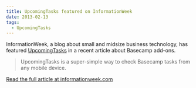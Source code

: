 ```yaml
---
title: UpcomingTasks featured on InformationWeek
date: 2013-02-13
tags:
  - UpcomingTasks
---
```


InformationWeek, a blog about small and midsize business technology, has featured [UpcomingTasks](http://upcomingtasks.com) in a recent article about Basecamp add-ons.

> UpcomingTasks is a super-simple way to check Basecamp tasks from any mobile device.

[Read the full article at informationweek.com](http://www.informationweek.com/smb/network/7-great-add-ons-for-basecamp/240145422)